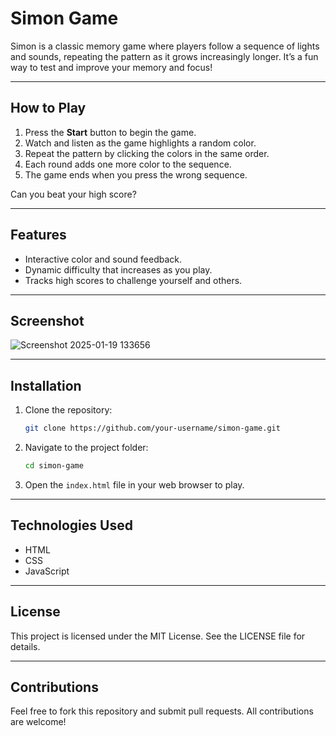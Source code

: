 # Simon Game

Simon is a classic memory game where players follow a sequence of lights and sounds, repeating the pattern as it grows increasingly longer. It’s a fun way to test and improve your memory and focus!

---
 
## How to Play 
1. Press the **Start** button to begin the game.
2. Watch and listen as the game highlights a random color.
3. Repeat the pattern by clicking the colors in the same order.
4. Each round adds one more color to the sequence. 
5. The game ends when you press the wrong sequence.

Can you beat your high score?

---

## Features
- Interactive color and sound feedback.
- Dynamic difficulty that increases as you play.
- Tracks high scores to challenge yourself and others.

---

## Screenshot
![Screenshot 2025-01-19 133656](https://github.com/user-attachments/assets/f25a4f05-5059-41d9-8a45-ce5ba96443dc)


---

## Installation
1. Clone the repository:
   ```bash
   git clone https://github.com/your-username/simon-game.git
   ```
2. Navigate to the project folder:
   ```bash
   cd simon-game
   ```
3. Open the `index.html` file in your web browser to play.

---

## Technologies Used
- HTML
- CSS
- JavaScript

---

## License
This project is licensed under the MIT License. See the LICENSE file for details.

---

## Contributions
Feel free to fork this repository and submit pull requests. All contributions are welcome!

